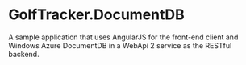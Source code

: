 # GolfTracker.DocumentDB
A sample application that uses AngularJS for the front-end client and Windows Azure DocumentDB in a WebApi 2 service as the RESTful backend.
